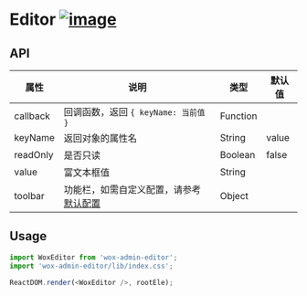 # Editor [![image](https://img.shields.io/npm/v/wox-admin-editor.svg)](https://www.npmjs.com/package/wox-admin-editor)

## API

| 属性 | 说明 | 类型 | 默认值 |
| ---- | ---- | ---- | ---- |
| callback | 回调函数，返回 `{ keyName: 当前值 }` | Function | |
| keyName | 返回对象的属性名 | String | value |
| readOnly | 是否只读 | Boolean | false |
| value | 富文本框值 | String | |
| toolbar | 功能栏，如需自定义配置，请参考 [默认配置](https://github.com/firebugger/wox-admin-editor/blob/master/src/index.jsx#L15) | Object | |

## Usage

```javascript
import WoxEditor from 'wox-admin-editor';
import 'wox-admin-editor/lib/index.css';

ReactDOM.render(<WoxEditor />, rootEle);
